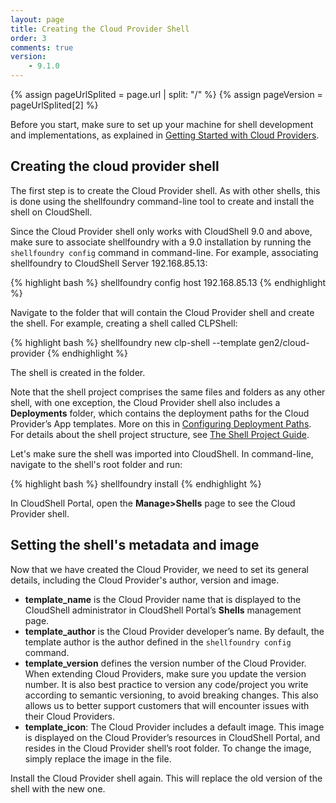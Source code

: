 ```yaml
---
layout: page
title: Creating the Cloud Provider Shell
order: 3
comments: true
version:
    - 9.1.0
---
```


{% assign pageUrlSplited = page.url | split: "/" %}
{% assign pageVersion = pageUrlSplited[2] %}

Before you start, make sure to set up your machine for shell development and implementations, as explained in [Getting Started with Cloud Providers]({{site.baseurl}}/cloudproviders/{{pageVersion}}/getting-started-with-cloud-providers.html).

## Creating the cloud provider shell

The first step is to create the Cloud Provider shell. As with other shells, this is done using the shellfoundry command-line tool to create and install the shell on CloudShell.

Since the Cloud Provider shell only works with CloudShell 9.0 and above, make sure to associate shellfoundry with a 9.0 installation by running the `shellfoundry config` command in command-line. For example, associating shellfoundry to CloudShell Server 192.168.85.13:

{% highlight bash %}
shellfoundry config host 192.168.85.13
{% endhighlight %}

Navigate to the folder that will contain the Cloud Provider shell and create the shell. For example, creating a shell called CLPShell:

{% highlight bash %}
shellfoundry new clp-shell --template gen2/cloud-provider
{% endhighlight %}

The shell is created in the folder.

Note that the shell project comprises the same files and folders as any other shell, with one exception, the Cloud Provider shell also includes a **Deployments** folder, which contains the deployment paths for the Cloud Provider’s App templates. More on this in [Configuring Deployment Paths]({{site.baseurl}}/cloudproviders/{{pageVersion}}/configuring-deployment-paths.html). For details about the shell project structure, see [The Shell Project Guide]({{site.baseurl}}/shells/{{pageVersion}}/the-shell-project.html).

Let's make sure the shell was imported into CloudShell. In command-line, navigate to the shell's root folder and run:

{% highlight bash %}
shellfoundry install
{% endhighlight %}

In CloudShell Portal, open the **Manage>Shells** page to see the Cloud Provider shell.

## Setting the shell's metadata and image

Now that we have created the Cloud Provider, we need to set its general details, including the Cloud Provider's author, version and image.

* **template_name** is the Cloud Provider name that is displayed to the CloudShell administrator in CloudShell Portal’s **Shells** management page.
* **template_author** is the Cloud Provider developer’s name. By default, the template author is the author defined in the `shellfoundry config` command.
* **template_version** defines the version number of the Cloud Provider. When extending Cloud Providers, make sure you update the version number. It is also best practice to version any code/project you write according to semantic versioning, to avoid breaking changes. This also allows us to better support customers that will encounter issues with their Cloud Providers.
* **template_icon**: The Cloud Provider includes a default image. This image is displayed on the Cloud Provider’s resources in CloudShell Portal, and resides in the Cloud Provider shell’s root folder. To change the image, simply replace the image in the file.

Install the Cloud Provider shell again. This will replace the old version of the shell with the new one. 